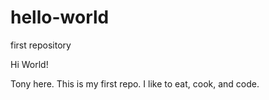 # hello-world
first repository

Hi World!

Tony here. This is my first repo. I like to eat, cook, and code.
